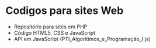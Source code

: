 # Codigos para sites Web
 - Repositório para sites em PHP
 - Código HTML5, CSS e JavaScript
 - API em JavaScript (PTI_Algoritimos_e_Programação_I.js)
